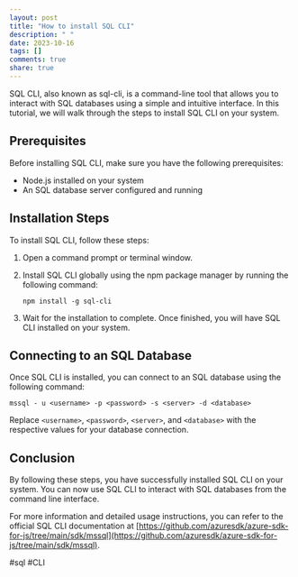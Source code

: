 ```yaml
---
layout: post
title: "How to install SQL CLI"
description: " "
date: 2023-10-16
tags: []
comments: true
share: true
---
```


SQL CLI, also known as sql-cli, is a command-line tool that allows you to interact with SQL databases using a simple and intuitive interface. In this tutorial, we will walk through the steps to install SQL CLI on your system.

## Prerequisites

Before installing SQL CLI, make sure you have the following prerequisites:

- Node.js installed on your system
- An SQL database server configured and running

## Installation Steps

To install SQL CLI, follow these steps:

1. Open a command prompt or terminal window.

2. Install SQL CLI globally using the npm package manager by running the following command:

   ```
   npm install -g sql-cli
   ```

3. Wait for the installation to complete. Once finished, you will have SQL CLI installed on your system.

## Connecting to an SQL Database

Once SQL CLI is installed, you can connect to an SQL database using the following command:

```
mssql - u <username> -p <password> -s <server> -d <database>
```

Replace `<username>`, `<password>`, `<server>`, and `<database>` with the respective values for your database connection.

## Conclusion

By following these steps, you have successfully installed SQL CLI on your system. You can now use SQL CLI to interact with SQL databases from the command line interface.

For more information and detailed usage instructions, you can refer to the official SQL CLI documentation at [https://github.com/azuresdk/azure-sdk-for-js/tree/main/sdk/mssql](https://github.com/azuresdk/azure-sdk-for-js/tree/main/sdk/mssql).

#sql #CLI